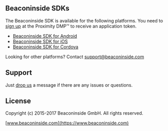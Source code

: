 
## Beaconinside SDKs

The Beaconinside SDK is available for the following platforms. You need to [sign up](https://dmp.beaconinside.com/) at the Proximity DMP™ to receive an application token.

* [Beaconinside SDK for Android](https://github.com/beaconinside/beaconinside-android-sdk)
* [Beaconinside SDK for iOS](https://github.com/beaconinside/ios-sdk)
* [Beaconinside SDK for Cordova](https://github.com/beaconinside/cordova-sdk)

Looking for other platforms? Contact support@beaconinside.com

## Support

Just [drop us](mailto:support@beaconinside.com) a message if there are any issues or questions.

## License

Copyright (c) 2015-2017 Beaconinside GmbH. All rights reserved.

[www.beaconinside.com](https://www.beaconinside.com)

[dmp]: https://dmp.beaconinside.com
